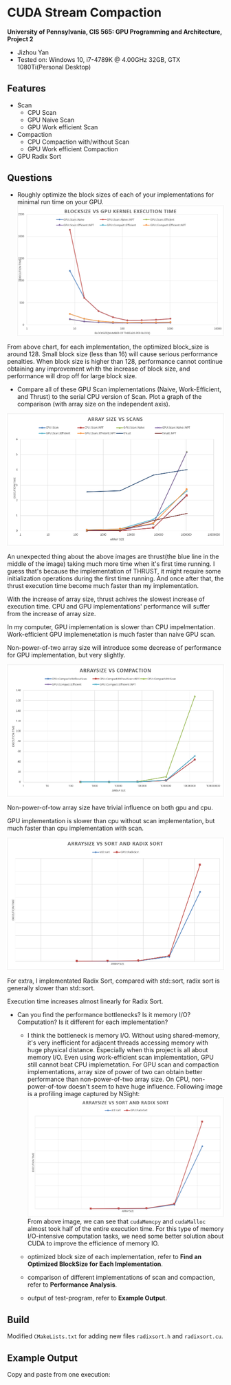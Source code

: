 CUDA Stream Compaction
======================

**University of Pennsylvania, CIS 565: GPU Programming and Architecture, Project 2**

* Jizhou Yan
* Tested on: Windows 10, i7-4789K @ 4.00GHz 32GB, GTX 1080Ti(Personal Desktop)

## Features
* Scan
  * CPU Scan
  * GPU Naive Scan
  * GPU Work efficient Scan
* Compaction
  * CPU Compaction with/without Scan
  * GPU Work efficient Compaction
* GPU Radix Sort

## Questions

* Roughly optimize the block sizes of each of your implementations for minimal run time on your GPU.
![Optimize the block size](img/1.png)

From above chart, for each implementation, the optimized block_size is around 128. Small block size (less than 16) will cause serious performance penalties. When block size is higher than 128, performance cannot continue obtaining any improvement whith the increase of block size, and performance will drop off for large block size.

* Compare all of these GPU Scan implementations (Naive, Work-Efficient, and Thrust) to the serial CPU version of Scan. Plot a graph of the comparison (with array size on the independent axis).

![Performance Comparison of Scan](img/3.png)

An unexpected thing about the above images are thrust(the blue line in the middle of the image) taking much more time when it's first time running. I guess that's because the implementation of THRUST, it might require some initialization operations during the first time running. And once after that, the thrust execution time become much faster than my implementation.

With the increase of array size, thrust achives the slowest increase of execution time. CPU and GPU implementations' performance will suffer from the increase of array size. 

In my computer, GPU implementation is slower than CPU impelmentation. Work-efficient GPU implemenetation is much faster than naive GPU scan.

Non-power-of-two array size will introduce some decrease of performance for GPU implementation, but very slightly.

![Performance Comparison for Compaction](img/4.png)

Non-power-of-tow array size have trivial influence on both gpu and cpu.

GPU implementation is slower than cpu without scan implementation, but much faster than cpu implementation with scan.

![Performance Comparison for Radix Sort and Std::sort](img/5.png)

For extra, I implementated Radix Sort, compared with std::sort, radix sort is generally slower than std::sort.

Execution time increases almost linearly for Radix Sort.

* Can you find the performance bottlenecks? Is it memory I/O? Computation? Is it different for each implementation?

	* I think the bottleneck is memory I/O. Without using shared-memory, it's very inefficient for adjacent threads accessing memory with huge physical distance. Especially when this project is all about memory I/O. Even using work-efficient scan implementation, GPU still cannot beat CPU implemetation. For GPU scan and compaction implementations, array size of power of two can obtain better performance than non-power-of-two array size. On CPU, non-power-of-tow doesn't seem to have huge influence. Following image is a profiling image captured by NSight:
	![profiling](img/5.png)
	From above image, we can see that `cudaMemcpy` and `cudaMalloc` almost took half of the entire execution time. For this type of memory I/O-intensive computation tasks, we need some better solution about CUDA to improve the efficience of memory IO.

	* optimized block size of each implementation, refer to **Find an Optimized BlockSize for Each Implementation**.
	* comparison of different implementations of scan and compaction, refer to **Performance Analysis**.
	* output of test-program, refer to **Example Output**.

## Build
Modified `CMakeLists.txt` for adding new files `radixsort.h` and `radixsort.cu`. 

## Example Output
Copy and paste from one execution: